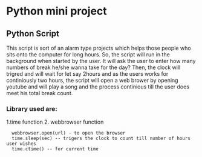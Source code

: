 # Python mini project

## Python Script

This script is sort of an alarm type projects which helps those people who sits onto the computer for long hours.
So, the script will run in the background when started by the user. It will ask the user to enter how many numbers of break he/she wanna take for the day?
Then, the clock will trigred and will wait for let say 2hours and as the users works for continiously two hours, the script will open a web brower by opening youtube and will play a song and the process continious till the user does meet his total break count.

### Library used are:
1.time function 
2. webbrowser function

```
  webbrowser.open(url) - to open the browser
  time.sleep(sec) -- trigers the clock to count till number of hours user wishes
  time.ctime() -- for current time
